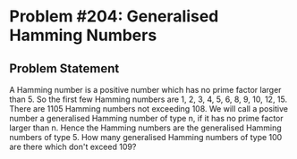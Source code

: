 # Problem #204: Generalised Hamming Numbers 

## Problem Statement 

A Hamming number is a positive number which has no prime factor larger than 5.
So the first few Hamming numbers are 1, 2, 3, 4, 5, 6, 8, 9, 10, 12, 15.
There are 1105 Hamming numbers not exceeding 108.
We will call a positive number a generalised Hamming number of type n, if it has no prime factor larger than n.
Hence the Hamming numbers are the generalised Hamming numbers of type 5.
How many generalised Hamming numbers of type 100 are there which don't exceed 109?
